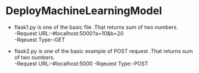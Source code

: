 # DeployMachineLearningModel
- flask1.py is one of the basic file .That returns sum of two numbers.<br/>
 -Request URL:-#localhost:5000?a=10&b=20<br>
 -Rqeuest Type:-GET
 
 - flask2.py is one of the basic example of POST request .That returns sum of two numbers.<br/>
 -Request URL:-#localhost:5000
 -Rqeuest Type:-POST
